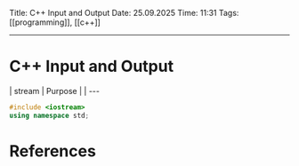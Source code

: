 Title: C++ Input and Output
Date: 25.09.2025
Time: 11:31
Tags: [[programming]], [[c++]]

---
# C++ Input and Output

| stream | Purpose |
| --- 

```c++
#include <iostream>
using namespace std;
```

# References